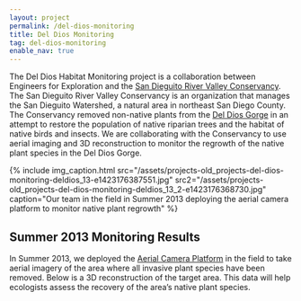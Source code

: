 ```yaml
---
layout: project
permalink: /del-dios-monitoring
title: Del Dios Monitoring
tag: del-dios-monitoring
enable_nav: true
---
```


<p>The Del Dios Habitat Monitoring project is a collaboration between Engineers for Exploration and the <a href="http://sdrvc.org/" rel="noopener" target="_blank">San Dieguito River Valley Conservancy</a>. The San Dieguito River Valley Conservancy is an organization that manages the San Dieguito Watershed, a natural area in northeast San Diego County. The Conservancy removed non-native plants from the <a href="http://sdrvc.org/current/invasives-management/151" rel="noopener" target="_blank">Del Dios Gorge</a> in an attempt to restore the population of native riparian trees and the habitat of native birds and insects. We are collaborating with the Conservancy to use aerial imaging and 3D reconstruction to monitor the regrowth of the native plant species in the Del Dios Gorge.</p>

<!-- ![]({{"assets/projects-old_projects-del-dios-monitoring-deldios_13-e1423176387551.jpg" | absolute_url}})

![]({{"assets/projects-old_projects-del-dios-monitoring-deldios_13_2-e1423176368730.jpg" | absolute_url}}) -->

{% include 
    img_caption.html
    src="/assets/projects-old_projects-del-dios-monitoring-deldios_13-e1423176387551.jpg"
    src2="/assets/projects-old_projects-del-dios-monitoring-deldios_13_2-e1423176368730.jpg"
    caption="Our team in the field in Summer 2013 deploying the aerial camera platform to monitor native plant regrowth"
%}


<!-- <p class="caption">Our team in the field in Summer 2013 deploying the aerial camera platform to monitor native plant regrowth</p> -->

## Summer 2013 Monitoring Results
<p>In Summer 2013, we deployed the <a href="https://e4e.ucsd.edu/wordpress/?page_id=30" rel="noopener" target="_blank">Aerial Camera Platform</a> in the field to take aerial imagery of the area where all invasive plant species have been removed. Below is a 3D reconstruction of the target area. This data will help ecologists assess the recovery of the area’s native plant species.</p>   